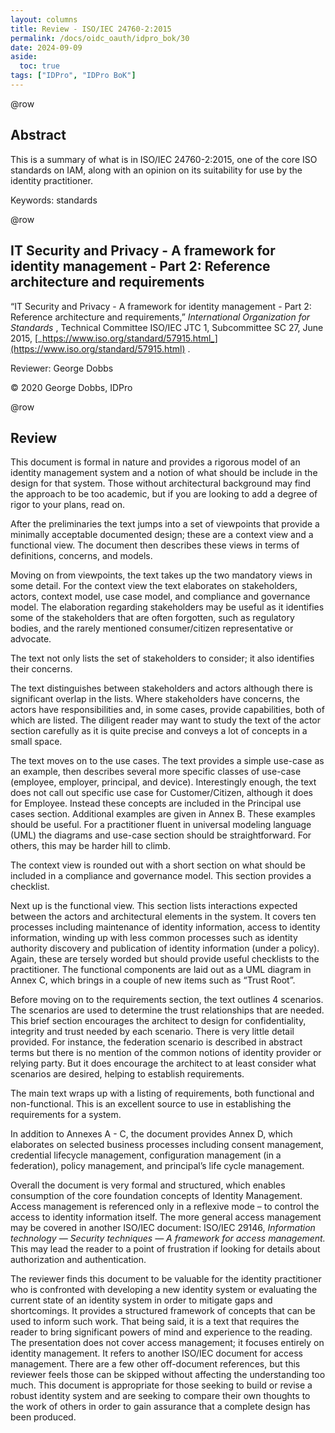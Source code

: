 ```yaml
---
layout: columns
title: Review - ISO/IEC 24760-2:2015
permalink: /docs/oidc_oauth/idpro_bok/30
date: 2024-09-09
aside:
  toc: true
tags: ["IDPro", "IDPro BoK"]
---
```


@row
## Abstract

This is a summary of what is in ISO/IEC 24760-2:2015, one of the core ISO standards on IAM, along with an opinion on its suitability for use by the identity practitioner.

Keywords: standards

@row
## IT Security and Privacy - A framework for identity management - Part 2: Reference architecture and requirements

“IT Security and Privacy - A framework for identity management - Part 2: Reference architecture and requirements,” _International Organization for Standards_ , Technical Committee ISO/IEC JTC 1, Subcommittee SC 27, June 2015, [_https://www.iso.org/standard/57915.html_](https://www.iso.org/standard/57915.html) .

Reviewer: George Dobbs

© 2020 George Dobbs, IDPro

@row
## Review

This document is formal in nature and provides a rigorous model of an identity management system and a notion of what should be include in the design for that system. Those without architectural background may find the approach to be too academic, but if you are looking to add a degree of rigor to your plans, read on.

After the preliminaries the text jumps into a set of viewpoints that provide a minimally acceptable documented design; these are a context view and a functional view. The document then describes these views in terms of definitions, concerns, and models.

Moving on from viewpoints, the text takes up the two mandatory views in some detail. For the context view the text elaborates on stakeholders, actors, context model, use case model, and compliance and governance model. The elaboration regarding stakeholders may be useful as it identifies some of the stakeholders that are often forgotten, such as regulatory bodies, and the rarely mentioned consumer/citizen representative or advocate.

The text not only lists the set of stakeholders to consider; it also identifies their concerns.

The text distinguishes between stakeholders and actors although there is significant overlap in the lists. Where stakeholders have concerns, the actors have responsibilities and, in some cases, provide capabilities, both of which are listed. The diligent reader may want to study the text of the actor section carefully as it is quite precise and conveys a lot of concepts in a small space.

The text moves on to the use cases. The text provides a simple use-case as an example, then describes several more specific classes of use-case (employee, employer, principal, and device). Interestingly enough, the text does not call out specific use case for Customer/Citizen, although it does for Employee. Instead these concepts are included in the Principal use cases section. Additional examples are given in Annex B. These examples should be useful. For a practitioner fluent in universal modeling language (UML) the diagrams and use-case section should be straightforward. For others, this may be harder hill to climb.

The context view is rounded out with a short section on what should be included in a compliance and governance model. This section provides a checklist.

Next up is the functional view. This section lists interactions expected between the actors and architectural elements in the system. It covers ten processes including maintenance of identity information, access to identity information, winding up with less common processes such as identity authority discovery and publication of identity information (under a policy). Again, these are tersely worded but should provide useful checklists to the practitioner. The functional components are laid out as a UML diagram in Annex C, which brings in a couple of new items such as “Trust Root”.

Before moving on to the requirements section, the text outlines 4 scenarios. The scenarios are used to determine the trust relationships that are needed. This brief section encourages the architect to design for confidentiality, integrity and trust needed by each scenario. There is very little detail provided. For instance, the federation scenario is described in abstract terms but there is no mention of the common notions of identity provider or relying party. But it does encourage the architect to at least consider what scenarios are desired, helping to establish requirements.

The main text wraps up with a listing of requirements, both functional and non-functional. This is an excellent source to use in establishing the requirements for a system.

In addition to Annexes A - C, the document provides Annex D, which elaborates on selected business processes including consent management, credential lifecycle management, configuration management (in a federation), policy management, and principal’s life cycle management.

Overall the document is very formal and structured, which enables consumption of the core foundation concepts of Identity Management. Access management is referenced only in a reflexive mode – to control the access to identity information itself. The more general access management may be covered in another ISO/IEC document: ISO/IEC 29146, _Information technology — Security techniques — A framework for access management._ This may lead the reader to a point of frustration if looking for details about authorization and authentication.

The reviewer finds this document to be valuable for the identity practitioner who is confronted with developing a new identity system or evaluating the current state of an identity system in order to mitigate gaps and shortcomings. It provides a structured framework of concepts that can be used to inform such work. That being said, it is a text that requires the reader to bring significant powers of mind and experience to the reading. The presentation does not cover access management; it focuses entirely on identity management. It refers to another ISO/IEC document for access management. There are a few other off-document references, but this reviewer feels those can be skipped without affecting the understanding too much. This document is appropriate for those seeking to build or revise a robust identity system and are seeking to compare their own thoughts to the work of others in order to gain assurance that a complete design has been produced.
